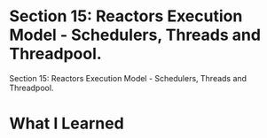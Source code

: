 # Section 15: Reactors Execution Model - Schedulers, Threads and Threadpool.

Section 15: Reactors Execution Model - Schedulers, Threads and Threadpool.

# What I Learned

